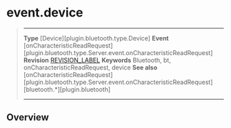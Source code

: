 # event.device

> --------------------- ------------------------------------------------------------------------------------------
> __Type__              [Device][plugin.bluetooth.type.Device]
> __Event__             [onCharacteristicReadRequest][plugin.bluetooth.type.Server.event.onCharacteristicReadRequest]
> __Revision__          [REVISION_LABEL](REVISION_URL)
> __Keywords__          Bluetooth, bt, onCharacteristicReadRequest, device
> __See also__          [onCharacteristicReadRequest][plugin.bluetooth.type.Server.event.onCharacteristicReadRequest]
>						[bluetooth.*][plugin.bluetooth]
> --------------------- ------------------------------------------------------------------------------------------

## Overview